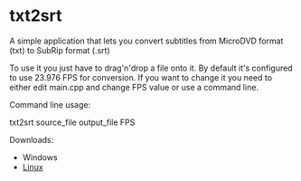 # txt2srt
A simple application that lets you convert subtitles from MicroDVD format (txt) to SubRip format (.srt)

To use it you just have to drag'n'drop a file onto it. By default it's configured to use 23.976 FPS for conversion.
If you want to change it you need to either edit main.cpp and change FPS value or use a command line.

Command line usage:

  txt2srt source_file output_file FPS
  
Downloads:
  <ul>
    <li><a>Windows</a></li>
    <li><a href="https://drive.google.com/open?id=0B31pFY333N6pc0syWWRydjl5b0U">Linux</a></li>
  </ul>
